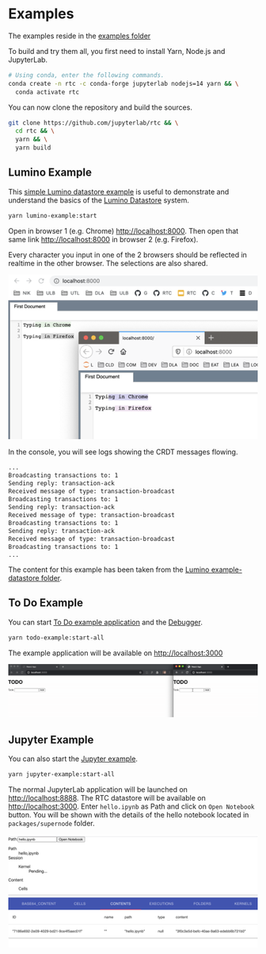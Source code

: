 # Examples

The examples reside in the [examples folder](https://github.com/jupyterlab/rtc/tree/main/examples)

To build and try them all, you first need to install Yarn, Node.js and JupyterLab.

```bash
# Using conda, enter the following commands.
conda create -n rtc -c conda-forge jupyterlab nodejs=14 yarn && \
  conda activate rtc
```

You can now clone the repository and build the sources.

```bash
git clone https://github.com/jupyterlab/rtc && \
  cd rtc && \
  yarn && \
  yarn build
```

## Lumino Example

This [simple Lumino datastore example](https://github.com/jupyterlab/rtc/tree/main/examples/lumino) is useful to demonstrate and understand the basics of the [Lumino Datastore](https://github.com/jupyterlab/lumino/tree/master/packages/datastore) system.

```bash
yarn lumino-example:start
```

Open in browser 1 (e.g. Chrome) <http://localhost:8000>. Then open that same link <http://localhost:8000> in browser 2 (e.g. Firefox).

Every character you input in one of the 2 browsers should be reflected in realtime in the other browser. The selections are also shared.

![RTC Lumino Example](images/lumino-example.png "RTC Lumino Example")

In the console, you will see logs showing the CRDT messages flowing.

```
...
Broadcasting transactions to: 1
Sending reply: transaction-ack
Received message of type: transaction-broadcast
Broadcasting transactions to: 1
Sending reply: transaction-ack
Received message of type: transaction-broadcast
Broadcasting transactions to: 1
Sending reply: transaction-ack
Received message of type: transaction-broadcast
Broadcasting transactions to: 1
...
```

The content for this example has been taken from the [Lumino example-datastore folder](https://github.com/jupyterlab/lumino/tree/master/examples/example-datastore).

## To Do Example

You can start [To Do example application](https://github.com/jupyterlab/rtc/tree/main/examples/todo) and the [Debugger](https://github.com/jupyterlab/rtc/tree/main/tools/debugger).

```bash
yarn todo-example:start-all
```

The example application will be available on <http://localhost:3000>

![RTC ToDo Example](images/todo-example.gif "RTC ToDo Example")

## Jupyter Example

You can also start the [Jupyter example](https://github.com/jupyterlab/rtc/tree/main/examples/jupyter).

```bash
yarn jupyter-example:start-all
```

The normal JupyterLab application will be launched on <http://localhost:8888>. The RTC datastore will be available on <http://localhost:3000>. Enter `hello.ipynb` as Path and click on `Open Notebook` button. You will be shown with the details of the hello notebook located in `packages/supernode` folder.

![RTC Jupyter Example](images/jupyter-example.png "RTC Jupyter Example")
